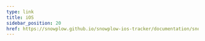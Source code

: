 ```yaml
---
type: link
title: iOS
sidebar_position: 20
href: https://snowplow.github.io/snowplow-ios-tracker/documentation/snowplowtracker/snowplow/
---
```

